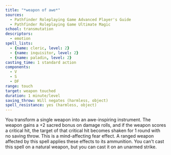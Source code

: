 ```yaml
---
title: "*weapon of awe*"
sources:
  - Pathfinder Roleplaying Game Advanced Player's Guide
  - Pathfinder Roleplaying Game Ultimate Magic
school: transmutation
descriptors:
  - emotion
spell_lists:
  - {name: cleric, level: 2}
  - {name: inquisitor, level: 2}
  - {name: paladin, level: 2}
casting_time: 1 standard action
components:
  - V
  - S
  - DF
range: touch
target: weapon touched
duration: 1 minute/level
saving_throw: Will negates (harmless, object)
spell_resistance: yes (harmless, object)
---
```


You transform a single weapon into an awe-inspiring instrument. The weapon gains a +2 sacred bonus on damage rolls, and if the weapon scores a critical hit, the target of that critical hit becomes shaken for 1 round with no saving throw. This is a mind-affecting fear effect. A ranged weapon affected by this spell applies these effects to its ammunition.
You can't cast this spell on a natural weapon, but you can cast it on an unarmed strike.

